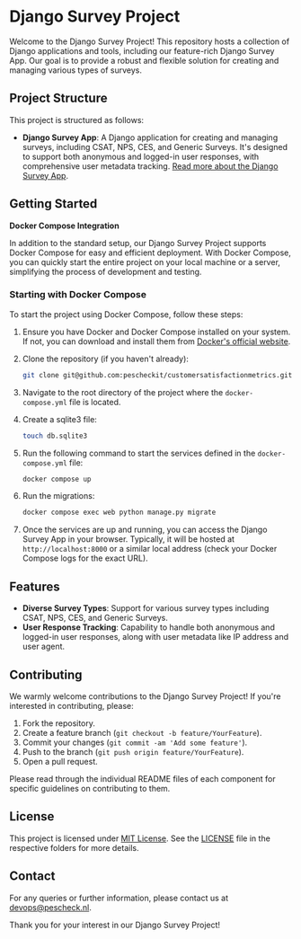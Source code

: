 # Django Survey Project

Welcome to the Django Survey Project! This repository hosts a collection of Django applications and tools, including our feature-rich Django Survey App. Our goal is to provide a robust and flexible solution for creating and managing various types of surveys.

## Project Structure

This project is structured as follows:

- **Django Survey App**: A Django application for creating and managing surveys, including CSAT, NPS, CES, and Generic Surveys. It's designed to support both anonymous and logged-in user responses, with comprehensive user metadata tracking. [Read more about the Django Survey App](src/README.md).

## Getting Started

**Docker Compose Integration**

In addition to the standard setup, our Django Survey Project supports Docker Compose for easy and efficient deployment. With Docker Compose, you can quickly start the entire project on your local machine or a server, simplifying the process of development and testing.

### Starting with Docker Compose

To start the project using Docker Compose, follow these steps:

1. Ensure you have Docker and Docker Compose installed on your system. If not, you can download and install them from [Docker's official website](https://www.docker.com/get-started).

2. Clone the repository (if you haven't already):
   ```bash
   git clone git@github.com:pescheckit/customersatisfactionmetrics.git
   ```

3. Navigate to the root directory of the project where the `docker-compose.yml` file is located.

4. Create a sqlite3 file:
   ```bash
   touch db.sqlite3
   ```

5. Run the following command to start the services defined in the `docker-compose.yml` file:
   ```bash
   docker compose up
   ```

6. Run the migrations:
   ```bash
   docker compose exec web python manage.py migrate
   ```

7. Once the services are up and running, you can access the Django Survey App in your browser. Typically, it will be hosted at `http://localhost:8000` or a similar local address (check your Docker Compose logs for the exact URL).

## Features

- **Diverse Survey Types**: Support for various survey types including CSAT, NPS, CES, and Generic Surveys.
- **User Response Tracking**: Capability to handle both anonymous and logged-in user responses, along with user metadata like IP address and user agent.

## Contributing

We warmly welcome contributions to the Django Survey Project! If you're interested in contributing, please:

1. Fork the repository.
2. Create a feature branch (`git checkout -b feature/YourFeature`).
3. Commit your changes (`git commit -am 'Add some feature'`).
4. Push to the branch (`git push origin feature/YourFeature`).
5. Open a pull request.

Please read through the individual README files of each component for specific guidelines on contributing to them.

## License

This project is licensed under [MIT License](LICENSE). See the [LICENSE](LICENSE) file in the respective folders for more details.

## Contact

For any queries or further information, please contact us at devops@pescheck.nl.

Thank you for your interest in our Django Survey Project!
